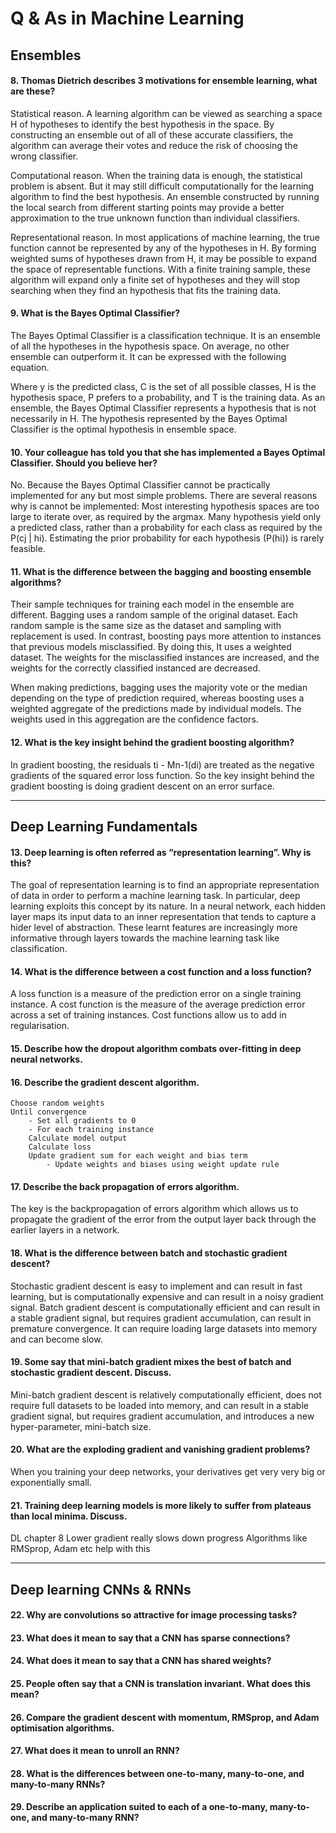 # Q & As in Machine Learning

## Ensembles
#### 8. Thomas Dietrich describes 3 motivations for ensemble learning, what are these?
Statistical reason. A learning algorithm can be viewed as searching a space H of hypotheses to identify the best hypothesis in the space. By constructing an ensemble out of all of these accurate classifiers, the algorithm can average their votes and reduce the risk of choosing the wrong classifier.

Computational reason. When the training data is enough, the statistical problem is absent. But it may still difficult computationally for the learning algorithm to find the best hypothesis. An ensemble constructed by running the local search from different starting points may provide a better approximation to the true unknown function than individual classifiers.

Representational reason. In most applications of machine learning, the true function cannot be represented by any of the hypotheses in H. By forming weighted sums of hypotheses drawn from H, it may be possible to expand the space of representable functions. With a finite training sample, these algorithm will expand only a finite set of  hypotheses and they will stop searching when they find an hypothesis that fits the training data.

#### 9. What is the Bayes Optimal Classifier?
The Bayes Optimal Classifier is a classification technique. It is an ensemble of all the hypotheses in the hypothesis space. On average, no other ensemble can outperform it. It can be expressed with the following equation.

Where y is the predicted class, C is the set of all possible classes, H is the hypothesis space, P prefers to a probability, and T is the training data. As an ensemble, the Bayes Optimal Classifier represents a hypothesis that is not necessarily in H. The hypothesis represented by the Bayes Optimal Classifier is the optimal hypothesis in ensemble space.

#### 10. Your colleague has told you that she has implemented a Bayes Optimal Classifier. Should you believe her?
No. Because the Bayes Optimal Classifier cannot be practically implemented for any but most simple problems. There are several reasons why is cannot be implemented:
Most interesting hypothesis spaces are too large to iterate over, as required by the argmax.
Many hypothesis yield only a predicted class, rather than a probability for each class as required by the P(cj | hi).
Estimating the prior probability for each hypothesis (P(hi)) is rarely feasible.

#### 11. What is the difference between the bagging and boosting ensemble algorithms?
Their sample techniques for training each model in the ensemble are different.
Bagging uses a random sample of the original dataset. Each random sample is the same size as the dataset and sampling with replacement is used. In contrast, boosting pays more attention to instances that previous models misclassified. By doing this, It uses a weighted dataset. The weights for the misclassified instances are increased, and the weights for the correctly classified instanced are decreased.

When making predictions, bagging uses the majority vote or the median depending on the type of prediction required, whereas boosting uses a weighted aggregate of the predictions made by individual models. The weights used in this aggregation are the confidence factors.

#### 12. What is the key insight behind the gradient boosting algorithm?
In gradient boosting, the residuals ti - Mn-1(di) are treated as the negative gradients of the squared error loss function. So the key insight behind the gradient boosting is doing gradient descent on an error surface.

---

## Deep Learning Fundamentals
#### 13. Deep learning is often referred as “representation learning”. Why is this?
The goal of representation learning is to find an appropriate representation of data in order to perform a machine learning task.
In particular, deep learning exploits this concept by its nature. In a neural network, each hidden layer maps its input data to an inner representation that tends to capture a hider level of abstraction. These learnt features are increasingly more informative through layers towards the machine learning task like classification.

#### 14. What is the difference between a cost function and a loss function?
A loss function is a measure of the prediction error on a single training instance.
A cost function is the measure of the average prediction error across a set of training instances.
Cost functions allow us to add in regularisation.

#### 15. Describe how the dropout algorithm combats over-fitting in deep neural networks.


#### 16. Describe the gradient descent algorithm.


    Choose random weights
    Until convergence
        - Set all gradients to 0
        - For each training instance
        Calculate model output
        Calculate loss
        Update gradient sum for each weight and bias term
            - Update weights and biases using weight update rule


#### 17. Describe the back propagation of errors algorithm.
The key is the backpropagation of errors algorithm which allows us to propagate the gradient of the error from the output layer back through the earlier layers in a network.


#### 18. What is the difference between batch and stochastic gradient descent?
Stochastic gradient descent is easy to implement and can result in fast learning, but is computationally expensive and can result in a noisy gradient signal.
Batch gradient descent is computationally efficient and can result in a stable gradient signal, but requires gradient accumulation, can result in premature convergence. It can require loading large datasets into memory and can become slow.


#### 19. Some say that mini-batch gradient mixes the best of batch and stochastic gradient descent. Discuss.
Mini-batch gradient descent is relatively computationally efficient, does not require full datasets to be loaded into memory, and can result in a stable gradient signal, but requires gradient accumulation, and introduces a new hyper-parameter, mini-batch size.


#### 20. What are the exploding gradient and vanishing gradient problems?
When you training your deep networks, your derivatives get very very big or exponentially small.


#### 21. Training deep learning models is more likely to suffer from plateaus than local minima. Discuss.
DL chapter 8
Lower gradient really slows down progress
Algorithms like RMSprop, Adam etc help with this

---

## Deep learning CNNs & RNNs
#### 22. Why are convolutions so attractive for image processing tasks?


#### 23. What does it mean to say that a CNN has sparse connections?


#### 24. What does it mean to say that a CNN has shared weights?


#### 25. People often say that a CNN is translation invariant. What does this mean?


#### 26. Compare the gradient descent with momentum, RMSprop, and Adam optimisation algorithms.


#### 27. What does it mean to unroll an RNN?


#### 28. What is the differences between one-to-many, many-to-one, and many-to-many RNNs?


#### 29. Describe an application suited to each of a one-to-many, many-to-one, and many-to-many RNN?
